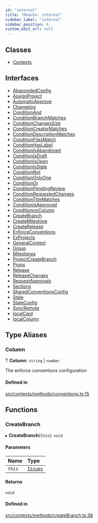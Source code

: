 ```yaml
---
id: "internal"
title: "Module: internal"
sidebar_label: "internal"
sidebar_position: 0
custom_edit_url: null
---
```


## Classes

- [Contexts](../classes/internal.Contexts.md)

## Interfaces

- [AbanondedConfig](../interfaces/internal.AbanondedConfig.md)
- [AssignProject](../interfaces/internal.AssignProject.md)
- [AutomaticApprove](../interfaces/internal.AutomaticApprove.md)
- [Changelog](../interfaces/internal.Changelog.md)
- [ConditionAnd](../interfaces/internal.ConditionAnd.md)
- [ConditionBranchMatches](../interfaces/internal.ConditionBranchMatches.md)
- [ConditionChangesSize](../interfaces/internal.ConditionChangesSize.md)
- [ConditionCreatorMatches](../interfaces/internal.ConditionCreatorMatches.md)
- [ConditionDescriptionMatches](../interfaces/internal.ConditionDescriptionMatches.md)
- [ConditionFilesMatch](../interfaces/internal.ConditionFilesMatch.md)
- [ConditionHasLabel](../interfaces/internal.ConditionHasLabel.md)
- [ConditionIsAbandoned](../interfaces/internal.ConditionIsAbandoned.md)
- [ConditionIsDraft](../interfaces/internal.ConditionIsDraft.md)
- [ConditionIsOpen](../interfaces/internal.ConditionIsOpen.md)
- [ConditionIsStale](../interfaces/internal.ConditionIsStale.md)
- [ConditionNot](../interfaces/internal.ConditionNot.md)
- [ConditionOnlyOne](../interfaces/internal.ConditionOnlyOne.md)
- [ConditionOr](../interfaces/internal.ConditionOr.md)
- [ConditionPendingReview](../interfaces/internal.ConditionPendingReview.md)
- [ConditionRequestedChanges](../interfaces/internal.ConditionRequestedChanges.md)
- [ConditionTitleMatches](../interfaces/internal.ConditionTitleMatches.md)
- [ConditionisApproved](../interfaces/internal.ConditionisApproved.md)
- [ConditiononColumn](../interfaces/internal.ConditiononColumn.md)
- [CreateBranch](../interfaces/internal.CreateBranch.md)
- [CreateMilestone](../interfaces/internal.CreateMilestone.md)
- [CreateRelease](../interfaces/internal.CreateRelease.md)
- [EnforceConventions](../interfaces/internal.EnforceConventions.md)
- [ExProjects](../interfaces/internal.ExProjects.md)
- [GeneralContext](../interfaces/internal.GeneralContext.md)
- [Group](../interfaces/internal.Group.md)
- [Milestones](../interfaces/internal.Milestones.md)
- [ProjectCreateBranch](../interfaces/internal.ProjectCreateBranch.md)
- [Props](../interfaces/internal.Props.md)
- [Release](../interfaces/internal.Release.md)
- [ReleaseChanges](../interfaces/internal.ReleaseChanges.md)
- [RequestApprovals](../interfaces/internal.RequestApprovals.md)
- [Sections](../interfaces/internal.Sections.md)
- [SharedConventionsConfig](../interfaces/internal.SharedConventionsConfig.md)
- [Stale](../interfaces/internal.Stale.md)
- [StaleConfig](../interfaces/internal.StaleConfig.md)
- [SyncRemote](../interfaces/internal.SyncRemote.md)
- [localCard](../interfaces/internal.localCard.md)
- [localColumn](../interfaces/internal.localColumn.md)

## Type Aliases

### Column

Ƭ **Column**: `string` \| `number`

The enforce conventions configuration

#### Defined in

[src/contexts/methods/conventions.ts:15](https://github.com/Resnovas/smartcloud/blob/b91f5b4/src/contexts/methods/conventions.ts#L15)

## Functions

### CreateBranch

▸ **CreateBranch**(`this`): `void`

#### Parameters

| Name | Type |
| :------ | :------ |
| `this` | [`Issues`](../classes/Issues.md) |

#### Returns

`void`

#### Defined in

[src/contexts/methods/createBranch.ts:38](https://github.com/Resnovas/smartcloud/blob/b91f5b4/src/contexts/methods/createBranch.ts#L38)
